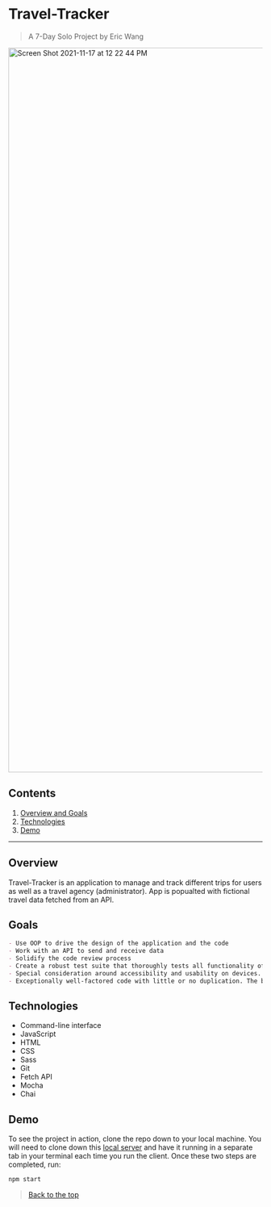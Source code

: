 # Travel-Tracker

> A 7-Day Solo Project by Eric Wang
<img width="1437" alt="Screen Shot 2021-11-17 at 12 22 44 PM" src="https://user-images.githubusercontent.com/87143658/142277177-f95f03e6-93e0-4c17-8034-c0daa498a7d2.png">


## Contents
1. [Overview and Goals](#overview)
1. [Technologies](#technologies)
1. [Demo](#demo)
---

## Overview

Travel-Tracker is an application to manage and track different trips for users as well as a travel agency (administrator). App is popualted with fictional travel data fetched from an API.

## Goals

``` Markdown
- Use OOP to drive the design of the application and the code
- Work with an API to send and receive data
- Solidify the code review process
- Create a robust test suite that thoroughly tests all functionality of a client-side application
- Special consideration around accessibility and usability on devices. Lighthouse accessibility audit is at a 100%
- Exceptionally well-factored code with little or no duplication. The business-logic code driving functionality is cleanly separated from rendering, view-related code. Excellent usage of fetch and updates DOM based on results of network requests. Handles all scenarios for error handling.
```

## Technologies

  - Command-line interface
  - JavaScript
  - HTML
  - CSS
  - Sass
  - Git
  - Fetch API
  - Mocha
  - Chai

## Demo

To see the project in action, clone the repo down to your local machine. You will need to clone down this [local server](https://github.com/turingschool-examples/travel-tracker-api) and have it running in a separate tab in your terminal each time you run the client. Once these two steps are completed, run:

```bash
npm start
```

 > [Back to the top](#Travel-Tracker)

